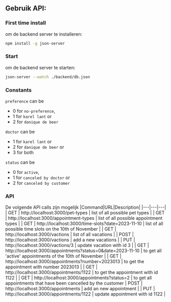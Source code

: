 ## Gebruik API:

### First time install 
om de backend server te installeren: 
```bash
npm install -g json-server
```

### Start 
om de backend server te starten: 
```bash
json-server --watch ./backend/db.json
```

### Constants
`preference` can be 
 - 0 for `no-preference`, 
 - 1 for `karel lant` or 
 - 2 for `danique de beer`
  
`doctor` can be 
 - 1 for `karel lant` or 
 - 2 for `danique de beer` or 
 - 3 for both
    
`status` can be 
 - 0 for `active`, 
 - 1 for `canceled by doctor` or 
 - 2 for `canceled by customer` 

### API
De volgende API calls zijn mogelijk
|Command|URL|Description|
|---|---|---|
| GET   | http://localhost:3000/pet-types                              | list of all possible pet types |
| GET   | http://localhost:3000/appointment-types                      | list of all possible appointment types |
| GET   | http://localhost:3000/time-slots?date=2023-11-10             | list of all possible time slots on the 10th of November |
| GET   | http://localhost:3000/vactions                               | list of all vacations |
| POST  | http://localhost:3000/vactions                               | add a new vacations |
| PUT   | http://localhost:3000/vactions/3                             | update vacation with id 3 |
| GET   | http://localhost:3000/appointments?status=0&date=2023-11-10  | to get all 'active' appointments of the 10th of November |
| GET   | http://localhost:3000/appointments?number=2023013            | to get the appointment with number 2023013 |
| GET   | http://localhost:3000/appointments/1122                      | to get the appointment with id 1122 |
| GET   | http://localhost:3000/appointments?status=2                  | to get all appointments that have been cancelled by the customer
| POST  | http://localhost:3000/appointments                           | add an new appointment |
| PUT   | http://localhost:3000/appointments/1122                      | update appointment with id 1122 |
